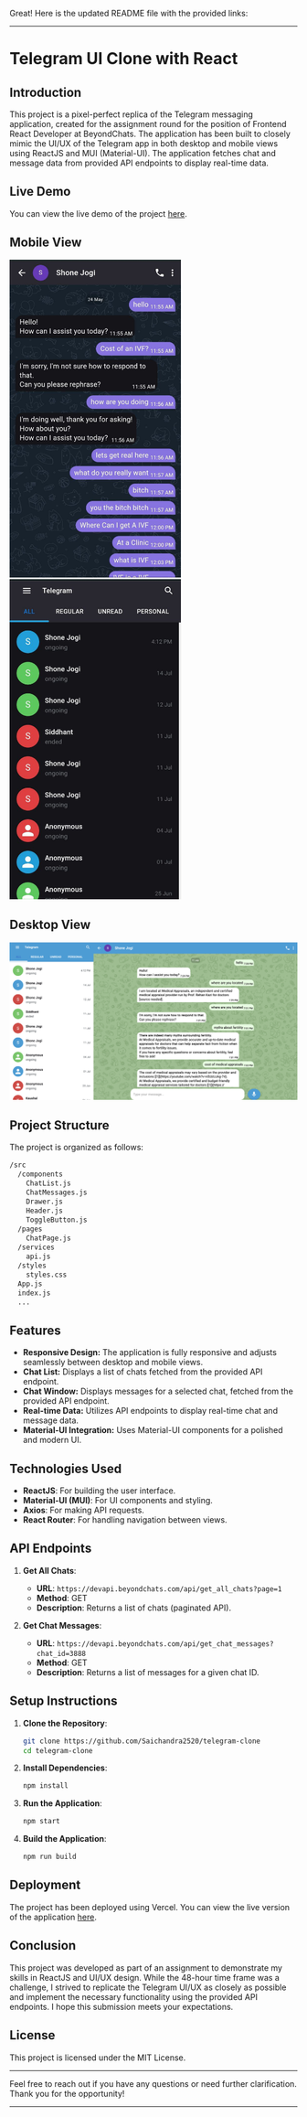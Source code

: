 Great! Here is the updated README file with the provided links:

---

# Telegram UI Clone with React

## Introduction

This project is a pixel-perfect replica of the Telegram messaging application, created for the assignment round for the position of Frontend React Developer at BeyondChats. The application has been built to closely mimic the UI/UX of the Telegram app in both desktop and mobile views using ReactJS and MUI (Material-UI). The application fetches chat and message data from provided API endpoints to display real-time data.

## Live Demo

You can view the live demo of the project [here](https://telegram-clone-ecru.vercel.app/).


## Mobile View
<div>
<img src="src/images/img1.jpeg" alt="Mobile View" width="300"/>
<img src="src/images/img3.jpeg" alt="Mobile View" width="300"/>
<div>

## Desktop View
<img src="src/images/img4.png" alt="Mobile View" width="600"/>



## Project Structure

The project is organized as follows:

```
/src
  /components
    ChatList.js
    ChatMessages.js
    Drawer.js
    Header.js
    ToggleButton.js
  /pages
    ChatPage.js
  /services
    api.js
  /styles
    styles.css
  App.js
  index.js
  ...
```

## Features

- **Responsive Design:** The application is fully responsive and adjusts seamlessly between desktop and mobile views.
- **Chat List:** Displays a list of chats fetched from the provided API endpoint.
- **Chat Window:** Displays messages for a selected chat, fetched from the provided API endpoint.
- **Real-time Data:** Utilizes API endpoints to display real-time chat and message data.
- **Material-UI Integration:** Uses Material-UI components for a polished and modern UI.

## Technologies Used

- **ReactJS**: For building the user interface.
- **Material-UI (MUI)**: For UI components and styling.
- **Axios**: For making API requests.
- **React Router**: For handling navigation between views.

## API Endpoints

1. **Get All Chats**:
   - **URL**: `https://devapi.beyondchats.com/api/get_all_chats?page=1`
   - **Method**: GET
   - **Description**: Returns a list of chats (paginated API).

2. **Get Chat Messages**:
   - **URL**: `https://devapi.beyondchats.com/api/get_chat_messages?chat_id=3888`
   - **Method**: GET
   - **Description**: Returns a list of messages for a given chat ID.

## Setup Instructions

1. **Clone the Repository**:
   ```bash
   git clone https://github.com/Saichandra2520/telegram-clone
   cd telegram-clone
   ```

2. **Install Dependencies**:
   ```bash
   npm install
   ```

3. **Run the Application**:
   ```bash
   npm start
   ```

4. **Build the Application**:
   ```bash
   npm run build
   ```

## Deployment

The project has been deployed using Vercel. You can view the live version of the application [here](https://telegram-clone-ecru.vercel.app/).

## Conclusion

This project was developed as part of an assignment to demonstrate my skills in ReactJS and UI/UX design. While the 48-hour time frame was a challenge, I strived to replicate the Telegram UI/UX as closely as possible and implement the necessary functionality using the provided API endpoints. I hope this submission meets your expectations.

## License

This project is licensed under the MIT License.

---

Feel free to reach out if you have any questions or need further clarification. Thank you for the opportunity!

---